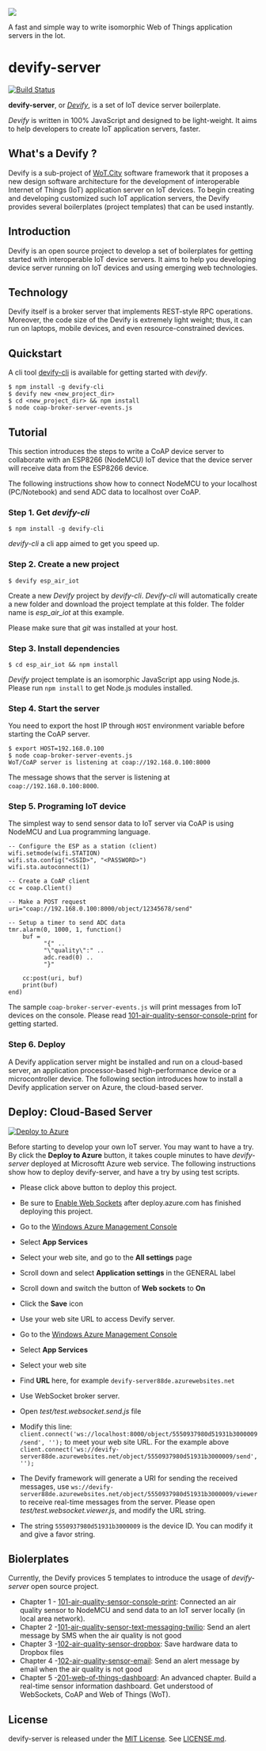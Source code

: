 ![](http://res.cloudinary.com/jollen/image/upload/h_110/v1455862763/devify-logo_rh63vl.png)

A fast and simple way to write isomorphic Web of Things application servers in the Iot.

# devify-server

[![Build Status](https://travis-ci.org/flowchain/devify-server.svg?branch=master)](https://travis-ci.org/flowchain/devify-server)

**devify-server**, or [*Devify*](https://github.com/DevifyPlatform/devify-server), is a set of IoT device server boilerplate. 

*Devify* is written in 100% JavaScript and designed to be light-weight. It aims to help developers to create IoT application servers, faster.

## What's a Devify ?

Devify is a sub-project of [WoT.City](https://wotcity.com/WoTCity-WhitePaper.pdf) software framework that it proposes a new design software architecture for the development of interoperable Internet of Things (IoT) application server on IoT devices. To begin creating and developing customized such IoT application servers, the Devify provides several boilerplates (project templates) that can be used instantly.

## Introduction

Devify is an open source project to develop a set of boilerplates for getting started with interoperable IoT device servers. It aims to help you developing device server running on IoT devices and using emerging web technologies. 

## Technology

Devify itself is a broker server that implements REST-style RPC operations. Moreover, the code size of the Devify is extremely light weight; thus, it can run on laptops, mobile devices, and even resource-constrained devices.

## Quickstart

A cli tool [devify-cli](https://github.com/DevifyPlatform/devify-cli) is available for getting started with *devify*.

```
$ npm install -g devify-cli
$ devify new <new_project_dir>
$ cd <new_project_dir> && npm install
$ node coap-broker-server-events.js
```

## Tutorial

This section introduces the steps to write a CoAP device server to collaborate with an ESP8266 (NodeMCU) IoT device that the device server will receive data from the ESP8266 device.

The following instructions show how to connect NodeMCU to your localhost (PC/Notebook) and send ADC data to localhost  over CoAP.

### Step 1. Get *devify-cli*

```
$ npm install -g devify-cli 
```

*devify-cli* a cli app aimed to get you speed up.

### Step 2. Create a new project

```
$ devify esp_air_iot
```
Create a new *Devify* project by *devify-cli*. *Devify-cli* will automatically create a new folder and download the project template at this folder. The folder name is *esp_air_iot* at this example.

Please make sure that *git* was installed at your host.

### Step 3. Install dependencies

```
$ cd esp_air_iot && npm install
```

*Devify* project template is an isomorphic JavaScript app using Node.js. Please run ```npm install``` to get Node.js modules installed.

### Step 4. Start the server

You need to export the host IP through ```HOST``` environment variable before starting the CoAP server. 

```
$ export HOST=192.168.0.100
$ node coap-broker-server-events.js
WoT/CoAP server is listening at coap://192.168.0.100:8000
```
The message shows that the server is listening at ```coap://192.168.0.100:8000```.

### Step 5. Programing IoT device

The simplest way to send sensor data to IoT server via CoAP is using NodeMCU and Lua programming language.

```
-- Configure the ESP as a station (client)
wifi.setmode(wifi.STATION)  
wifi.sta.config("<SSID>", "<PASSWORD>")  
wifi.sta.autoconnect(1)

-- Create a CoAP client
cc = coap.Client()

-- Make a POST request
uri="coap://192.168.0.100:8000/object/12345678/send"

-- Setup a timer to send ADC data
tmr.alarm(0, 1000, 1, function() 
    buf = 
          "{" ..
          "\"quality\":" ..
          adc.read(0) ..
          "}"
    
    cc:post(uri, buf)
    print(buf)
end)
```

The sample ```coap-broker-server-events.js``` will print messages from IoT devices on the console. Please read [101-air-quality-sensor-console-print](https://github.com/DevifyPlatform/devify-server/tree/master/templates/101-air-quality-sensor-console-print) for getting started.

### Step 6. Deploy

A Devify application server might be installed and run on a cloud-based server, an application processor-based high-performance device or a microcontroller device. The following section introduces how to install a Devify application server on Azure, the cloud-based server.

## Deploy: Cloud-Based Server

[![Deploy to Azure](http://azuredeploy.net/deploybutton.png)](https://deploy.azure.com/?repository=https://github.com/DevifyPlatform/devify-server)

Before starting to develop your own IoT server. You may want to have a try. By click the **Deploy to Azure** button, it takes couple minutes to have *devify-server* deployed at Microsoftt Azure web service. The following instructions show how to deploy devify-server, and have a try by using test scripts.

* Please click above button to deploy this project.

* Be sure to [Enable Web Sockets](https://azure.microsoft.com/zh-tw/blog/introduction-to-websockets-on-windows-azure-web-sites/) after deploy.azure.com has finished deploying this project.

 * Go to the [Windows Azure Management Console](https://portal.azure.com/)
 * Select **App Services**
 * Select your web site, and go to the **All settings** page
 * Scroll down and select **Application settings** in the GENERAL label
 * Scroll down and switch the button of **Web sockets** to **On**
 * Click the **Save** icon

* Use your web site URL to access Devify server. 

 * Go to the [Windows Azure Management Console](https://portal.azure.com/)
 * Select **App Services**
 * Select your web site
 * Find **URL** here, for example ```devify-server88de.azurewebsites.net```

* Use WebSocket broker server.

 * Open *test/test.websocket.send.js* file
 * Modify this line: ```client.connect('ws://localhost:8000/object/5550937980d51931b3000009/send', '');``` to meet your web site URL. For the example above ```client.connect('ws://devify-server88de.azurewebsites.net/object/5550937980d51931b3000009/send', '');```
 * The Devify framework will generate a URI for sending the received messages, use ```ws://devify-server88de.azurewebsites.net/object/5550937980d51931b3000009/viewer``` to receive real-time messages from the server. Please open *test/test.websocket.viewer.js*, and modify the URL string.
 * The string ```5550937980d51931b3000009``` is the device ID. You can modify it and give a favor string.

## Biolerplates


Currently, the Devify provices 5 templates to introduce the usage of *devify-server* open source project.

* Chapter 1 - [101-air-quality-sensor-console-print](templates/101-air-quality-sensor-console-print): Connected an air quality sensor to NodeMCU and send data to an IoT server locally (in local area network).
* Chapter 2 -[101-air-quality-sensor-text-messaging-twilio](templates/101-air-quality-sensor-text-messaging-twilio): Send an alert message by SMS when the air quality is not good
* Chapter 3 -[102-air-quality-sensor-dropbox](templates/102-air-quality-sensor-dropbox): Save hardware data to Dropbox files
* Chapter 4 -[102-air-quality-sensor-email](templates/102-air-quality-sensor-email): Send an alert message by email when the air quality is not good
* Chapter 5 -[201-web-of-things-dashboard](templates/201-web-of-things-dashboard): An advanced chapter. Build a real-time sensor information dashboard. Get understood of WebSockets, CoAP and Web of Things (WoT).

## License

devify-server is released under the [MIT License](http://www.opensource.org/licenses/MIT). See [LICENSE.md](LICENSE.md).
